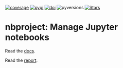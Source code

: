 [![coverage](https://codecov.io/gh/laminlabs/nbproject/branch/main/graph/badge.svg?token=05R04PR9RB)](https://codecov.io/gh/laminlabs/nbproject)
[![pypi](https://img.shields.io/pypi/v/nbproject?color=%2334D058&label=pypi%20package)](https://pypi.org/project/nbproject)
[![doi](https://img.shields.io/badge/doi-10.56528%2Fnbp-lightgrey)](https://doi.org/10.56528/nbp)
![pyversions](https://img.shields.io/pypi/pyversions/nbproject)
[![Stars](https://img.shields.io/github/stars/laminlabs/nbproject?logo=GitHub&color=yellow)](https://github.com/laminlabs/nbproject)

# nbproject: Manage Jupyter notebooks

Read the [docs](https://lamin.ai/docs/nbproject).

Read the [report](https://lamin.ai/reports/2022/nbproject).
